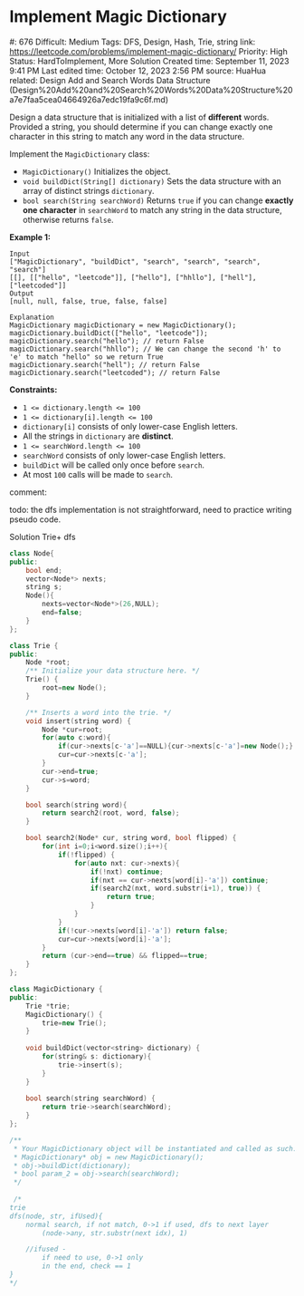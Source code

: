 # Implement Magic Dictionary

#: 676
Difficult: Medium
Tags: DFS, Design, Hash, Trie, string
link: https://leetcode.com/problems/implement-magic-dictionary/
Priority: High
Status: HardToImplement, More Solution
Created time: September 11, 2023 9:41 PM
Last edited time: October 12, 2023 2:56 PM
source: HuaHua
related: Design Add and Search Words Data Structure (Design%20Add%20and%20Search%20Words%20Data%20Structure%20a7e7faa5cea04664926a7edc19fa9c6f.md)

Design a data structure that is initialized with a list of **different** words. Provided a string, you should determine if you can change exactly one character in this string to match any word in the data structure.

Implement the `MagicDictionary` class:

- `MagicDictionary()` Initializes the object.
- `void buildDict(String[] dictionary)` Sets the data structure with an array of distinct strings `dictionary`.
- `bool search(String searchWord)` Returns `true` if you can change **exactly one character** in `searchWord` to match any string in the data structure, otherwise returns `false`.

**Example 1:**

```
Input
["MagicDictionary", "buildDict", "search", "search", "search", "search"]
[[], [["hello", "leetcode"]], ["hello"], ["hhllo"], ["hell"], ["leetcoded"]]
Output
[null, null, false, true, false, false]

Explanation
MagicDictionary magicDictionary = new MagicDictionary();
magicDictionary.buildDict(["hello", "leetcode"]);
magicDictionary.search("hello"); // return False
magicDictionary.search("hhllo"); // We can change the second 'h' to 'e' to match "hello" so we return True
magicDictionary.search("hell"); // return False
magicDictionary.search("leetcoded"); // return False

```

**Constraints:**

- `1 <= dictionary.length <= 100`
- `1 <= dictionary[i].length <= 100`
- `dictionary[i]` consists of only lower-case English letters.
- All the strings in `dictionary` are **distinct**.
- `1 <= searchWord.length <= 100`
- `searchWord` consists of only lower-case English letters.
- `buildDict` will be called only once before `search`.
- At most `100` calls will be made to `search`.

comment: 

todo: the dfs implementation is not straightforward, need to practice writing pseudo code.

Solution Trie+ dfs

```cpp
class Node{
public:
    bool end;
    vector<Node*> nexts;
    string s;
    Node(){
        nexts=vector<Node*>(26,NULL);
        end=false;
    }
};

class Trie {
public:
    Node *root;
    /** Initialize your data structure here. */
    Trie() {
        root=new Node();
    }

    /** Inserts a word into the trie. */
    void insert(string word) {
        Node *cur=root;
        for(auto c:word){
            if(cur->nexts[c-'a']==NULL){cur->nexts[c-'a']=new Node();}
            cur=cur->nexts[c-'a'];
        }
        cur->end=true;
        cur->s=word;
    }

    bool search(string word){
        return search2(root, word, false);
    }

    bool search2(Node* cur, string word, bool flipped) {
        for(int i=0;i<word.size();i++){
            if(!flipped) {
                for(auto nxt: cur->nexts){
                    if(!nxt) continue;
                    if(nxt == cur->nexts[word[i]-'a']) continue;
                    if(search2(nxt, word.substr(i+1), true)) {
                        return true;
                    }
                }
            }
            if(!cur->nexts[word[i]-'a']) return false;
            cur=cur->nexts[word[i]-'a'];
        }
        return (cur->end==true) && flipped==true;
    }
};

class MagicDictionary {
public:
    Trie *trie;
    MagicDictionary() {
        trie=new Trie();
    }
    
    void buildDict(vector<string> dictionary) {
        for(string& s: dictionary){
            trie->insert(s);
        }
    }
    
    bool search(string searchWord) {
        return trie->search(searchWord);
    }
};

/**
 * Your MagicDictionary object will be instantiated and called as such:
 * MagicDictionary* obj = new MagicDictionary();
 * obj->buildDict(dictionary);
 * bool param_2 = obj->search(searchWord);
 */
 
 /*
trie
dfs(node, str, ifUsed){
    normal search, if not match, 0->1 if used, dfs to next layer 
        (node->any, str.substr(next idx), 1)

    //ifused - 
        if need to use, 0->1 only
        in the end, check == 1
}
*/
```
